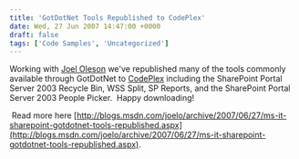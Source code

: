```yaml
---
title: 'GotDotNet Tools Republished to CodePlex'
date: Wed, 27 Jun 2007 14:47:00 +0000
draft: false
tags: ['Code Samples', 'Uncategorized']
---
```


Working with [Joel Oleson](http://blogs.msdn.com/joelo) we've republished many of the tools commonly available through GotDotNet to [CodePlex](http://www.codeplex.com/governance) including the SharePoint Portal Server 2003 Recycle Bin, WSS Split, SP Reports, and the SharePoint Portal Server 2003 People Picker.  Happy downloading!

 Read more here [http://blogs.msdn.com/joelo/archive/2007/06/27/ms-it-sharepoint-gotdotnet-tools-republished.aspx](http://blogs.msdn.com/joelo/archive/2007/06/27/ms-it-sharepoint-gotdotnet-tools-republished.aspx).